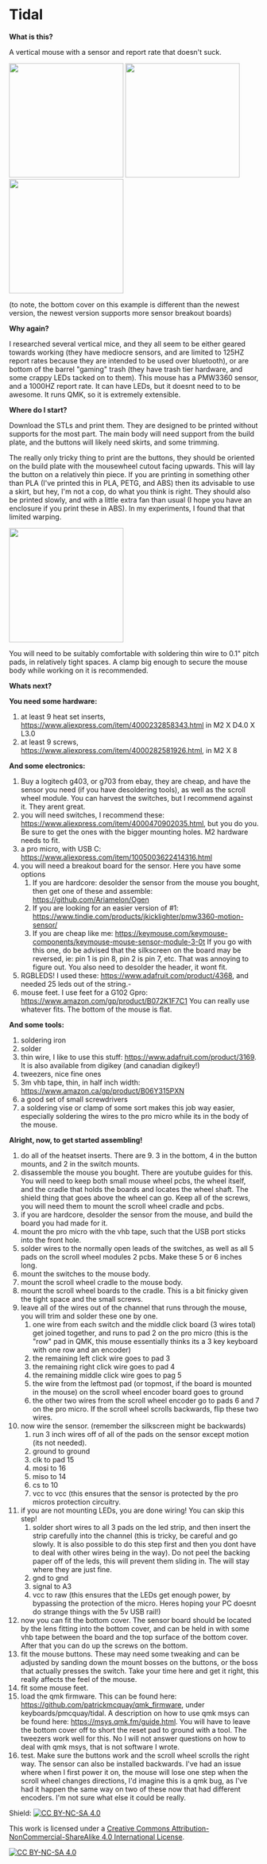# Tidal

**What is this?**

A vertical mouse with a sensor and report rate that doesn't suck.

<img src="https://user-images.githubusercontent.com/60482558/184889012-e802225c-90c1-4e23-8474-9f53ecea9dff.png" height="230"> <img src="https://user-images.githubusercontent.com/60482558/185208380-d320a7cb-e078-474e-af08-3384783d78df.png" height="230"> <img src="https://user-images.githubusercontent.com/60482558/185208451-0a71bb99-5001-4fe7-8753-b52eb4c2303a.png" height="230">

(to note, the bottom cover on this example is different than the newest version, the newest version supports more sensor breakout boards)

**Why again?**

I researched several vertical mice, and they all seem to be either geared towards working (they have mediocre sensors, and are limited to 125HZ report rates because they are intended to be used over bluetooth), or are bottom of the barrel "gaming" trash (they have trash tier hardware, and some crappy LEDs tacked on to them). This mouse has a PMW3360 sensor, and a 1000HZ report rate. It can have LEDs, but it doesnt need to to be awesome. It runs QMK, so it is extremely extensible.

**Where do I start?**

Download the STLs and print them. They are designed to be printed without supports for the most part. The main body will need support from the build plate, and the buttons will likely need skirts, and some trimming.

The really only tricky thing to print are the buttons, they should be oriented on the build plate with the mousewheel cutout facing upwards. This will lay the button on a relatively thin piece. If you are printing in something other than PLA (I've printed this in PLA, PETG, and ABS) then its advisable to use a skirt, but hey, I'm not a cop, do what you think is right. They should also be printed slowly, and with a little extra fan than usual (I hope you have an enclosure if you print these in ABS). In my experiments, I found that that limited warping.

<img src="https://user-images.githubusercontent.com/60482558/185725709-8130b86a-ec81-4335-8262-8b37a3b8504a.png" height="230">

You will need to be suitably comfortable with soldering thin wire to 0.1" pitch pads, in relatively tight spaces. A clamp big enough to secure the mouse body while working on it is recommended.

**Whats next?**

**You need some hardware:**

1. at least 9 heat set inserts, https://www.aliexpress.com/item/4000232858343.html in M2 X D4.0 X L3.0
2. at least 9 screws, https://www.aliexpress.com/item/4000282581926.html, in M2 X 8

**And some electronics:**

1. Buy a logitech g403, or g703 from ebay, they are cheap, and have the sensor you need (if you have desoldering tools), as well as the scroll wheel module. You can harvest the switches, but I recommend against it. They arent great.
2. you will need switches, I recommend these: https://www.aliexpress.com/item/4000470902035.html, but you do you. Be sure to get the ones with the bigger mounting holes. M2 hardware needs to fit.
3. a pro micro, with USB C: https://www.aliexpress.com/item/1005003622414316.html
4. you will need a breakout board for the sensor. Here you have some options
    1. If you are hardcore: desolder the sensor from the mouse you bought, then get one of these and assemble: https://github.com/Ariamelon/Ogen
    2. If you are looking for an easier version of #1: https://www.tindie.com/products/jkicklighter/pmw3360-motion-sensor/
    3. If you are cheap like me: https://keymouse.com/keymouse-components/keymouse-mouse-sensor-module-3-0t If you go with this one, do be advised that the silkscreen on the board may be reversed, ie: pin 1 is pin 8, pin 2 is pin 7, etc. That was annoying to figure out. You also need to desolder the header, it wont fit.
5. RGBLEDS! I used these: https://www.adafruit.com/product/4368, and needed 25 leds out of the string.-
6. mouse feet. I use feet for a G102 Gpro: https://www.amazon.com/gp/product/B072K1F7C1 You can really use whatever fits. The bottom of the mouse is flat.
    
**And some tools:**

1. soldering iron
2. solder
3. thin wire, I like to use this stuff: https://www.adafruit.com/product/3169. It is also available from digikey (and canadian digikey!)
4. tweezers, nice fine ones
5. 3m vhb tape, thin, in half inch width: https://www.amazon.ca/gp/product/B06Y315PXN
6. a good set of small screwdrivers
7. a soldering vise or clamp of some sort makes this job way easier, especially soldering the wires to the pro micro while its in the body of the mouse.

**Alright, now, to get started assembling!**

1. do all of the heatset inserts. There are 9. 3 in the bottom, 4 in the button mounts, and 2 in the switch mounts.
2. disassemble the mouse you bought. There are youtube guides for this. You will need to keep both small mouse wheel pcbs, the wheel itself, and the cradle that holds the boards and locates the wheel shaft. The shield thing that goes above the wheel can go. Keep all of the screws, you will need them to mount the scroll wheel cradle and pcbs.
3. if you are hardcore, desolder the sensor from the mouse, and build the board you had made for it.
4. mount the pro micro with the vhb tape, such that the USB port sticks into the front hole.
5. solder wires to the normally open leads of the switches, as well as all 5 pads on the scroll wheel modules 2 pcbs. Make these 5 or 6 inches long.
6. mount the switches to the mouse body.
7. mount the scroll wheel cradle to the mouse body.
8. mount the scroll wheel boards to the cradle. This is a bit finicky given the tight space and the small screws.
9. leave all of the wires out of the channel that runs through the mouse, you will trim and solder these one by one.
    1. one wire from each switch and the middle click board (3 wires total) get joined together, and runs to pad 2 on the pro micro (this is the "row" pad in QMK, this mouse essentially thinks its a 3 key keyboard with one row and an encoder)
    2. the remaining left click wire goes to pad 3
    3. the remaining right click wire goes to pad 4
    4. the remaining middle click wire goes to pag 5
    5. the wire from the leftmost pad (or topmost, if the board is mounted in the mouse) on the scroll wheel encoder board goes to ground
    6. the other two wires from the scroll wheel encoder go to pads 6 and 7 on the pro micro. If the scroll wheel scrolls backwards, flip these two wires.
10. now wire the sensor. (remember the silkscreen might be backwards)
    1. run 3 inch wires off of all of the pads on the sensor except motion (its not needed).
    2. ground to ground
    3. clk to pad 15
    4. mosi to 16
    5. miso to 14
    6. cs to 10
    7. vcc to vcc (this ensures that the sensor is protected by the pro micros protection circuitry.
11. if you are not mounting LEDs, you are done wiring! You can skip this step!
    1. solder short wires to all 3 pads on the led strip, and then insert the strip carefully into the channel (this is tricky, be careful and go slowly. It is also possible to do this step first and then you dont have to deal with other wires being in the way). Do not peel the backing paper off of the leds, this will prevent them sliding in. The will stay where they are just fine.
    2. gnd to gnd
    3. signal to A3
    4. vcc to raw (this ensures that the LEDs get enough power, by bypassing the protection of the micro. Heres hoping your PC doesnt do strange things with the 5v USB rail!)
12. now you can fit the bottom cover. The sensor board should be located by the lens fitting into the bottom cover, and can be held in with some vhb tape between the board and the top surface of the bottom cover. After that you can do up the screws on the bottom.
13. fit the mouse buttons. These may need some tweaking and can be adjusted by sanding down the mount bosses on the buttons, or the boss that actually presses the switch. Take your time here and get it right, this really affects the feel of the mouse.
14. fit some mouse feet.
15. load the qmk firmware. This can be found here: https://github.com/patrickmcquay/qmk_firmware, under keyboards/pmcquay/tidal. A description on how to use qmk msys can be found here: https://msys.qmk.fm/guide.html. You will have to leave the bottom cover off to short the reset pad to ground with a tool. The tweezers work well for this. No I will not answer questions on how to deal with qmk msys, that is not software I wrote.
16. test. Make sure the buttons work and the scroll wheel scrolls the right way. The sensor can also be installed backwards. I've had an issue where when I first power it on, the mouse will lose one step when the scroll wheel changes directions, I'd imagine this is a qmk bug, as I've had it happen the same way on two of these now that had different encoders. I'm not sure what else it could be really.
    

Shield: [![CC BY-NC-SA 4.0][cc-by-nc-sa-shield]][cc-by-nc-sa]

This work is licensed under a
[Creative Commons Attribution-NonCommercial-ShareAlike 4.0 International License][cc-by-nc-sa].

[![CC BY-NC-SA 4.0][cc-by-nc-sa-image]][cc-by-nc-sa]

[cc-by-nc-sa]: http://creativecommons.org/licenses/by-nc-sa/4.0/
[cc-by-nc-sa-image]: https://licensebuttons.net/l/by-nc-sa/4.0/88x31.png
[cc-by-nc-sa-shield]: https://img.shields.io/badge/License-CC%20BY--NC--SA%204.0-lightgrey.svg
